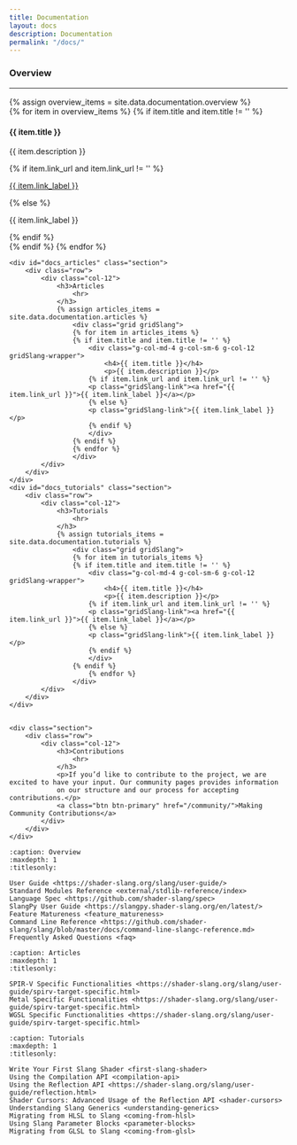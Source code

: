 ```yaml
---
title: Documentation
layout: docs
description: Documentation
permalink: "/docs/"
---
```


<div class="container">
    <div id="docs_overview" class="section">
        <div class="row">
            <div class="col-12">
                <h3>Overview
                    <hr>
                </h3>
                {% assign overview_items = site.data.documentation.overview %}
                <div class="grid gridSlang">
                {% for item in overview_items %}
                {% if item.title and item.title != '' %}
                    <div class="g-col-md-4 g-col-sm-6 g-col-12 gridSlang-wrapper">
                        <h4>{{ item.title }}</h4>
                        <p>{{ item.description }}</p>
                        {% if item.link_url and item.link_url != '' %}
                        <p class="gridSlang-link"><a href="{{ item.link_url }}">{{ item.link_label }}</a></p>
                        {% else %}
                        <p class="gridSlang-link">{{ item.link_label }}</p>
                        {% endif %}
                    </div>
                    {% endif %}
                {% endfor %}
                </div>
            </div>
        </div>
    </div>

    <div id="docs_articles" class="section">
        <div class="row">
            <div class="col-12">
                <h3>Articles
                    <hr>
                </h3>
                {% assign articles_items = site.data.documentation.articles %}
                    <div class="grid gridSlang">
                    {% for item in articles_items %}
                    {% if item.title and item.title != '' %}
                        <div class="g-col-md-4 g-col-sm-6 g-col-12 gridSlang-wrapper">
                            <h4>{{ item.title }}</h4>
                            <p>{{ item.description }}</p>
                        {% if item.link_url and item.link_url != '' %}
                        <p class="gridSlang-link"><a href="{{ item.link_url }}">{{ item.link_label }}</a></p>
                        {% else %}
                        <p class="gridSlang-link">{{ item.link_label }}</p>
                        {% endif %}
                        </div>
                    {% endif %}
                    {% endfor %}
                    </div>
            </div>
        </div>
    </div>
    <div id="docs_tutorials" class="section">
        <div class="row">
            <div class="col-12">
                <h3>Tutorials
                    <hr>
                </h3>
                {% assign tutorials_items = site.data.documentation.tutorials %}
                    <div class="grid gridSlang">
                    {% for item in tutorials_items %}
                    {% if item.title and item.title != '' %}
                        <div class="g-col-md-4 g-col-sm-6 g-col-12 gridSlang-wrapper">
                            <h4>{{ item.title }}</h4>
                            <p>{{ item.description }}</p>
                        {% if item.link_url and item.link_url != '' %}
                        <p class="gridSlang-link"><a href="{{ item.link_url }}">{{ item.link_label }}</a></p>
                        {% else %}
                        <p class="gridSlang-link">{{ item.link_label }}</p>
                        {% endif %}
                        </div>
                    {% endif %}
                        {% endfor %}
                    </div>
            </div>
        </div>
    </div>
    
    
    <div class="section">
        <div class="row">
            <div class="col-12">
                <h3>Contributions
                    <hr>
                </h3>
                <p>If you’d like to contribute to the project, we are excited to have your input. Our community pages provides information
                on our structure and our process for accepting contributions.</p>
                <a class="btn btn-primary" href="/community/">Making Community Contributions</a>
            </div>
        </div>
    </div>
</div>

```{toctree}
:caption: Overview
:maxdepth: 1
:titlesonly:

User Guide <https://shader-slang.org/slang/user-guide/>
Standard Modules Reference <external/stdlib-reference/index>
Language Spec <https://github.com/shader-slang/spec>
SlangPy User Guide <https://slangpy.shader-slang.org/en/latest/>
Feature Matureness <feature_matureness>
Command Line Reference <https://github.com/shader-slang/slang/blob/master/docs/command-line-slangc-reference.md>
Frequently Asked Questions <faq>
```

```{toctree}
:caption: Articles
:maxdepth: 1
:titlesonly:

SPIR-V Specific Functionalities <https://shader-slang.org/slang/user-guide/spirv-target-specific.html>
Metal Specific Functionalities <https://shader-slang.org/slang/user-guide/spirv-target-specific.html>
WGSL Specific Functionalities <https://shader-slang.org/slang/user-guide/spirv-target-specific.html>
```

```{toctree}
:caption: Tutorials
:maxdepth: 1
:titlesonly:

Write Your First Slang Shader <first-slang-shader>
Using the Compilation API <compilation-api>
Using the Reflection API <https://shader-slang.org/slang/user-guide/reflection.html>
Shader Cursors: Advanced Usage of the Reflection API <shader-cursors>
Understanding Slang Generics <understanding-generics>
Migrating from HLSL to Slang <coming-from-hlsl>
Using Slang Parameter Blocks <parameter-blocks>
Migrating from GLSL to Slang <coming-from-glsl>
```
